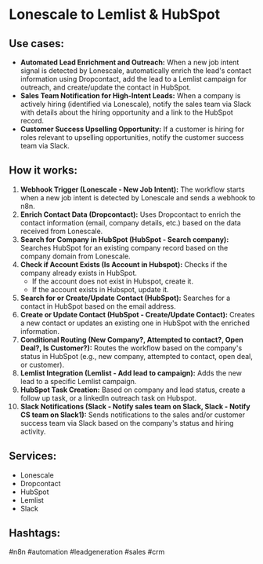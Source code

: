 # Lonescale to Lemlist & HubSpot

## Use cases:

*   **Automated Lead Enrichment and Outreach:** When a new job intent signal is detected by Lonescale, automatically enrich the lead's contact information using Dropcontact, add the lead to a Lemlist campaign for outreach, and create/update the contact in HubSpot.
*   **Sales Team Notification for High-Intent Leads:** When a company is actively hiring (identified via Lonescale), notify the sales team via Slack with details about the hiring opportunity and a link to the HubSpot record.
*   **Customer Success Upselling Opportunity:** If a customer is hiring for roles relevant to upselling opportunities, notify the customer success team via Slack.

## How it works:

1.  **Webhook Trigger (Lonescale - New Job Intent):** The workflow starts when a new job intent is detected by Lonescale and sends a webhook to n8n.
2.  **Enrich Contact Data (Dropcontact):** Uses Dropcontact to enrich the contact information (email, company details, etc.) based on the data received from Lonescale.
3.  **Search for Company in HubSpot (HubSpot - Search company):** Searches HubSpot for an existing company record based on the company domain from Lonescale.
4.  **Check if Account Exists (Is Account in Hubspot):** Checks if the company already exists in HubSpot.
    *   If the account does not exist in Hubspot, create it.
    *   If the account exists in Hubspot, update it.
5.  **Search for or Create/Update Contact (HubSpot):** Searches for a contact in HubSpot based on the email address.
6.  **Create or Update Contact (HubSpot - Create/Update Contact):** Creates a new contact or updates an existing one in HubSpot with the enriched information.
7.  **Conditional Routing (New Company?, Attempted to contact?, Open Deal?, Is Customer?):** Routes the workflow based on the company's status in HubSpot (e.g., new company, attempted to contact, open deal, or customer).
8.  **Lemlist Integration (Lemlist - Add lead to campaign):** Adds the new lead to a specific Lemlist campaign.
9.  **HubSpot Task Creation:** Based on company and lead status, create a follow up task, or a linkedIn outreach task on Hubspot.
10. **Slack Notifications (Slack - Notify sales team on Slack, Slack - Notify CS team on Slack1):** Sends notifications to the sales and/or customer success team via Slack based on the company's status and hiring activity.

## Services:

*   Lonescale
*   Dropcontact
*   HubSpot
*   Lemlist
*   Slack

## Hashtags:

#n8n #automation #leadgeneration #sales #crm
